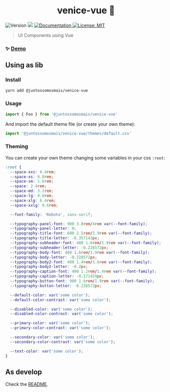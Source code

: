 <h1 align="center">venice-vue 🎨</h1>
<p>
  <img alt="Version" src="https://img.shields.io/badge/version-0.1.0-blue.svg?cacheSeconds=2592000" />
  <img src="https://img.shields.io/badge/node-%3E%3D10-blue.svg" />
  <a href="https://juntossomosmais.github.io/venice/vue/" target="_blank">
    <img alt="Documentation" src="https://img.shields.io/badge/documentation-yes-brightgreen.svg" />
  </a>
  <a href="license.md" target="_blank">
    <img alt="License: MIT" src="https://img.shields.io/badge/License-MIT-yellow.svg" />
  </a>
</p>

> UI Components using Vue

### ✨ [Demo](https://juntossomosmais.github.io/venice/vue/)

## Using as lib

### Install

```sh
yarn add @juntossomosmais/venice-vue
```

### Usage

```js
import { Foo } from '@juntossomosmais/venice-vue'
```

And import the default theme file (or create your own theme):

```js
import '@juntossomosmais/venice-vue/themes/default.css'
```

### Theming

You can create your own theme changing some variables in your css `:root`:

```css
:root {
  --space-xxs: 0.4rem;
  --space-xs: 0.8rem;
  --space-sm: 1.6rem;
  --space: 2.4rem;
  --space-md: 3.2rem;
  --space-lg: 4.8rem;
  --space-xlg: 6.4rem;
  --space-xxlg: 9.6rem;

  --font-family: 'Roboto', sans-serif;

  --typography-panel-font: 900 3.8rem/4rem var(--font-family);
  --typography-panel-letter: 0;
  --typography-title-font: 600 2.5rem/2.9rem var(--font-family);
  --typography-title-letter: -0.357143px;
  --typography-subheader-font: 400 1.6rem/1.9rem var(--font-family);
  --typography-subheader-letter: -0.228572px;
  --typography-body-font: 400 1.6rem/1.9rem var(--font-family);
  --typography-body-letter: -0.228572px;
  --typography-body2-font: 400 1.4rem/1.6rem var(--font-family);
  --typography-body2-letter: -0.2px;
  --typography-caption-font: 400 1.2rem/1.4rem var(--font-family);
  --typography-caption-letter: -0.171429px;
  --typography-button-font: 900 1.6rem/1.9rem var(--font-family);
  --typography-button-letter: -0.228572px;

  --default-color: var('some color');
  --default-color-contrast: var('some color');

  --disabled-color: var('some color');
  --disabled-color-contrast: var('some color');

  --primary-color: var('some color');
  --primary-color-contrast: var('some color');

  --secondary-color: var('some color');
  --secondary-color-contrast: var('some color');

  --text-color: var('some color');
}
```

## As develop

Check the [README](../../README.md).
